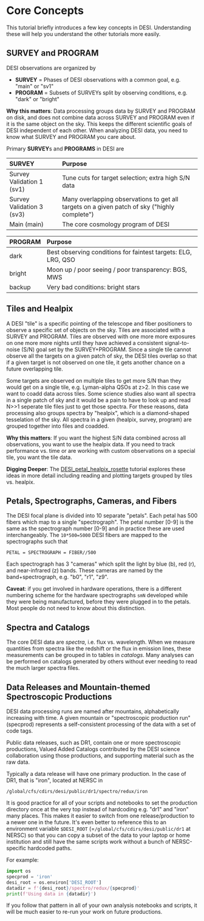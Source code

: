 # Core Concepts

This tutorial briefly introduces a few key concepts in DESI.
Understanding these will help you understand the other tutorials more easily.

## SURVEY and PROGRAM

DESI observations are organized by
  * **SURVEY** = Phases of DESI observations with a common goal, e.g. "main" or "sv1"
  * **PROGRAM** = Subsets of SURVEYs split by observing conditions, e.g. "dark" or "bright"

**Why this matters**: Data processing groups data by SURVEY and PROGRAM on disk,
and does not combine data across SURVEY and PROGRAM even if it is the same
object on the sky.  This keeps the different scientific goals of DESI
independent of each other.  When analyzing DESI data, you need to know what
SURVEY and PROGRAM you care about.

Primary **SURVEY**s and **PROGRAMS** in DESI are

| SURVEY | Purpose |
| :---- | :--- |
| Survey Validation 1 (sv1) | Tune cuts for target selection; extra high S/N data |
| Survey Validation 3 (sv3) | Many overlapping observations to get all targets on a given patch of sky ("highly complete") |
| Main (main)               | The core cosmology program of DESI |

| PROGRAM | Purpose |
| :----  | :--- |
| dark   | Best observing conditions for faintest targets: ELG, LRG, QSO |
| bright | Moon up / poor seeing / poor transparency: BGS, MWS |
| backup | Very bad conditions: bright stars |

## Tiles and Healpix

A DESI "tile" is a specific pointing of the telescope and fiber positioners to
observe a specific set of objects on the sky.  Tiles are associated with a
SURVEY and PROGRAM.  Tiles are observed with one more more exposures on
one more more nights until they have achieved a consistent signal-to-noise (S/N) goal
set by the SURVEY+PROGRAM. Since a single tile cannot observe all the targets on
a given patch of sky, the DESI tiles overlap so that if a given target is not observed
on one tile, it gets another chance on a future overlapping tile.

Some targets are observed on multiple tiles to get more S/N than they would get on
a single tile, e.g. Lyman-alpha QSOs at z>2.  In this case we want to coadd data
across tiles. Some science studies also want all spectra in a single patch of sky
and it would be a pain to have to look up and read N>>1 seperate tile files just to
get those spectra.  For these reasons, data processing also groups spectra by
"healpix", which is a diamond-shaped tesselation of the sky.  All spectra in a given (healpix, survey, program) are grouped together into files and coadded.

**Why this matters**: If you want the highest S/N data combined across all observations, you want to use the healpix data.  If you need to track performance vs. time or are working with
custom observations on a special tile, you want the tile data.

**Digging Deeper**: The [DESI_petal_healpix_rosette](https://github.com/desihub/tutorials/blob/main/getting_started/DESI_petal_healpix_rosette.ipynb) tutorial explores these ideas in more detail including reading and plotting targets grouped by tiles vs. healpix.


## Petals, Spectrographs, Cameras, and Fibers

The DESI focal plane is divided into 10 separate "petals".
Each petal has 500 fibers which map to a single "spectrograph".
The petal number [0-9] is the same as the spectrograph number [0-9]
and in practice these are used interchangeably.
The `10*500=5000` DESI fibers are mapped to the spectrographs such that
```
PETAL = SPECTROGRAPH = FIBER//500
```

Each spectrograph has 3 "cameras" which split the light by blue (b), red (r), and near-infrared (z) bands.  These cameras are named by the band+spectrograph, e.g. "b0", "r1", "z9".


**Caveat**: if you get involved in hardware operations, there is a different numbering
scheme for the hardware spectrographs `smN` developed while they were being manufactured,
before they were plugged in to the petals.  Most people do not need to know about this
distinction.

## Spectra and Catalogs

The core DESI data are *spectra*, i.e. flux vs. wavelength.
When we measure quantities from spectra like the redshift or the flux in emission lines,
these measurements can be grouped in to tables in *catalogs*.  Many analyses can be
performed on catalogs generated by others without ever needing to read the much larger spectra files.

## Data Releases and Mountain-themed Spectroscopic Productions

DESI data processing runs are named after mountains, alphabetically increasing with time.
A given mountain or "spectroscopic production run" (specprod) represents a self-consistent
processing of the data with a set of code tags.

Public data releases, such as DR1, contain one or more spectroscopic productions, Valued Added Catalogs contributed
by the DESI science collaboration using those productions, and supporting material such as the raw data.

Typically a data release will have one primary production.  In the case of DR1, that is "iron", located at NERSC in

```
/global/cfs/cdirs/desi/public/dr1/spectro/redux/iron
```

It is good practice for all of your scripts and notebooks to set the production directory once at the very top instead of hardcoding e.g. "dr1" and "iron" many places.  This makes it easier to switch from one release/production to a newer one in the future.  It's even better to reference this to an environment variable `$DESI_ROOT` (=`/global/cfs/cdirs/desi/public/dr1` at NERSC) so that you can copy a subset of the data to your laptop or home institution and still have the same scripts work without a bunch of NERSC-specific hardcoded paths.

For example:

```python
import os
specprod = 'iron'
desi_root = os.environ['DESI_ROOT']
datadir = f'{desi_root}/spectro/redux/{specprod}'
print(f'Using data in {datadir}')
```

If you follow that pattern in all of your own analysis notebooks and scripts, it will be much easier to re-run your
work on future productions.
